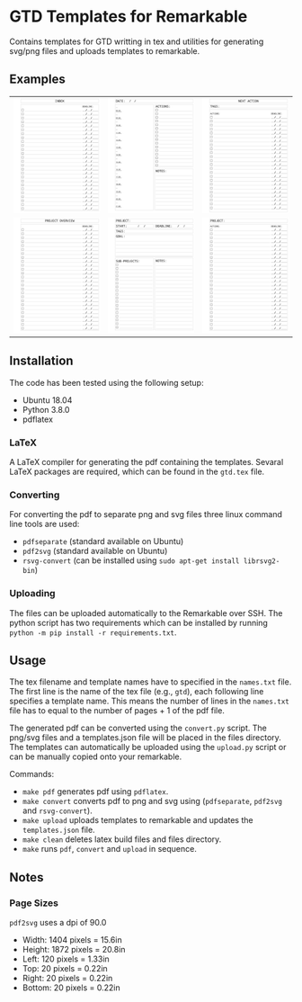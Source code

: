 # GTD Templates for Remarkable
Contains templates for GTD writting in tex and utilities for generating svg/png files and uploads templates to remarkable.

## Examples

|  |  |  |
| --- | --- | --- |
| ![Inbox](examples/inbox.png) | ![Day Planner](examples/day_planner.png) | ![Next Action](examples/next_action.png) 
| ![Project Overview](examples/project_overview.png) | ![Project](examples/project.png) | ![Project Actions](examples/project_actions.png) |

## Installation
The code has been tested using the following setup:

- Ubuntu 18.04
- Python 3.8.0
- pdflatex

### LaTeX
A LaTeX compiler for generating the pdf containing the templates. Sevaral LaTeX packages are required, which can be found in the `gtd.tex` file.

### Converting
For converting the pdf to separate png and svg files three linux command line tools are used:
- `pdfseparate` (standard available on Ubuntu)
- `pdf2svg` (standard available on Ubuntu)
- `rsvg-convert` (can be installed using `sudo apt-get install librsvg2-bin`)

### Uploading
The files can be uploaded automatically to the Remarkable over SSH. The python script has two requirements which can be installed by running `python -m pip install -r requirements.txt`.


## Usage
The tex filename and template names have to specified in the  `names.txt` file. The first line is the name of the tex file (e.g., `gtd`), each following line specifies a template name. This means the number of lines in the `names.txt` file has to equal to the number of pages + 1 of the pdf file. 

The generated pdf can be converted using the `convert.py` script. The png/svg files and a templates.json file will be placed in the files directory. The templates can automatically be uploaded using the `upload.py` script or can be manually copied onto your remarkable.

Commands:
- `make pdf` generates pdf using `pdflatex`.
- `make convert` converts pdf to png and svg using (`pdfseparate`, `pdf2svg` and `rsvg-convert`).
- `make upload` uploads templates to remarkable and updates the `templates.json` file.
- `make clean` deletes latex build files and files directory.
- `make` runs `pdf`, `convert` and `upload` in sequence.

## Notes
### Page Sizes
`pdf2svg` uses a dpi of 90.0

- Width: 1404 pixels = 15.6in
- Height: 1872 pixels = 20.8in
- Left: 120 pixels = 1.33in
- Top: 20 pixels = 0.22in
- Right: 20 pixels = 0.22in
- Bottom: 20 pixels = 0.22in